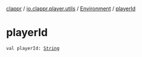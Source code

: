 [clappr](../../index.md) / [io.clappr.player.utils](../index.md) / [Environment](index.md) / [playerId](./player-id.md)

# playerId

`val playerId: `[`String`](https://kotlinlang.org/api/latest/jvm/stdlib/kotlin/-string/index.html)